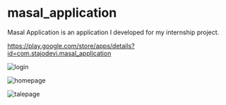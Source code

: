 # masal_application

Masal Application is an application I developed for my internship project.

https://play.google.com/store/apps/details?id=com.stajodevi.masal_application

![login](https://user-images.githubusercontent.com/34250103/134778419-f25648d8-1d08-4fee-a398-e208441d2053.png)

![homepage](https://user-images.githubusercontent.com/34250103/134778422-1785250c-2b49-4730-9d09-85524c8a33d2.png)

![talepage](https://user-images.githubusercontent.com/34250103/134778426-333098c7-6002-4ba9-8eb2-c584592a20bf.png)
